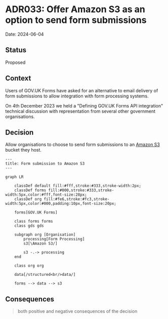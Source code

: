 # ADR033: Offer Amazon S3 as an option to send form submissions

Date: 2024-06-04

## Status

Proposed

## Context

Users of GOV.UK Forms have asked for an alternative to email delivery of form submissions to allow integration with form processing systems.

On 4th December 2023 we held a "Defining GOV.UK Forms API integration" technical discussion with representation from several other government organisations.

## Decision

Allow organisations to choose to send form submissions to an [Amazon S3](https://aws.amazon.com/s3/) bucket they host.

```mermaid
---
title: Form submission to Amazon S3
---

graph LR

    classDef default fill:#fff,stroke:#333,stroke-width:2px;
    classDef forms fill:#000,stroke:#333,stroke-width:5px,color:#fff,font-size:28px;
    classDef org fill:#fe6,stroke:#fc3,stroke-width:5px,color:#000,padding:10px,font-size:20px;

    forms[GOV.UK Forms]

    class forms forms
    class gds gds

    subgraph org [Organisation]
        processing[Form Processing]
        s3[\Amazon S3/]

        s3 -.-> processing 
    end
    
    class org org

    data[/structured<br/>data/]

    forms --> data --> s3

```

## Consequences

> both positive and negative consequences of the decision
